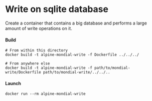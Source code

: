 # Write on sqlite database
Create a container that contains a big database and performs a large amount of write operations on it.

#### Build
```shell script
# From within this directory
docker build -t alpine-mondial-write -f Dockerfile ../../../

# From anywhere else
docker build -t alpine-mondial-write -f path/to/mondial-write/Dockerfile path/to/mondial-write/../../..
```

#### Launch
```shell script
docker run --rm alpine-mondial-write
```